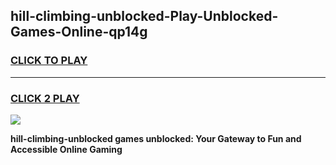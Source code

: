 
## hill-climbing-unblocked-Play-Unblocked-Games-Online-qp14g
<h3>
<a href="https://premium76.site?title=hill-climbing-unblocked&ref=25A">CLICK TO PLAY</a></h3>
<hr>

<h3>
<a href="https://premium76.site?title=hill-climbing-unblocked&ref=25A">CLICK 2 PLAY</a>
  
</h3>

<a href="https://premium76.site?title=hill-climbing-unblocked&ref=25A"><img src="https://clearcache.store/games.png"></a>


**hill-climbing-unblocked games unblocked: Your Gateway to Fun and Accessible Online Gaming**

